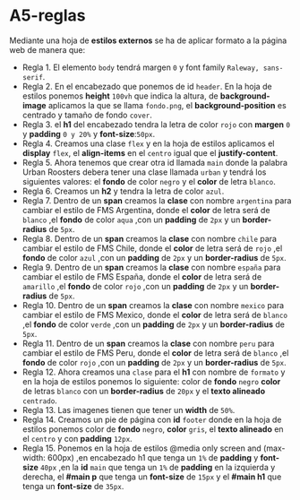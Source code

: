 # A5-reglas
Mediante una hoja de **estilos externos** se ha de aplicar formato a la página web de manera que:
* Regla 1. El elemento `body` tendrá margen `0` y font family `Raleway, sans-serif`.
* Regla 2. En el encabezado que ponemos de id `header`. En la hoja de estilos ponemos **height** `100vh` que indica la altura, de **background-image** aplicamos la que se llama `fondo.png`, el **background-position** es centrado y tamaño de fondo `cover`.
* Regla 3. el **h1** del encabezado tendra la letra de color `rojo` con **margen** `0` y **padding** `0 y 20%` y **font-size**:`50px`.
* Regla 4. Creamos una clase `flex` y en la hoja de estilos aplicamos el **display** `flex`, el **align-items** en el `centro` igual que el **justify-content**.
* Regla 5. Ahora tenemos que crear otra id llamada `main` donde la palabra Urban Roosters debera tener una clase llamada `urban` y tendrá los siguientes valores: el **fondo** de color `negro` y el **color** de letra `blanco`.
* Regla 6. Creamos un **h2** y tendra la letra de color `azul`.
* Regla 7. Dentro de un **span** creamos la **clase** con nombre `argentina` para cambiar el estilo de FMS Argentina, donde el **color** de letra será de `blanco` ,el **fondo** de color `aqua` ,con un **padding** de `2px` y un **border-radius** de `5px`.
* Regla 8. Dentro de un **span** creamos la **clase** con nombre `chile` para cambiar el estilo de FMS Chile, donde el **color** de letra será de `rojo` ,el **fondo** de color `azul` ,con un **padding** de `2px` y un **border-radius** de `5px`.
* Regla 9. Dentro de un **span** creamos la **clase** con nombre `españa` para cambiar el estilo de FMS España, donde el **color** de letra será de `amarillo` ,el **fondo** de color `rojo` ,con un **padding** de `2px` y un **border-radius** de `5px`.
* Regla 10. Dentro de un **span** creamos la **clase** con nombre `mexico` para cambiar el estilo de FMS Mexico, donde el **color** de letra será de `blanco` ,el **fondo** de color `verde` ,con un **padding** de `2px` y un **border-radius** de `5px`.
* Regla 11. Dentro de un **span** creamos la **clase** con nombre `peru` para cambiar el estilo de FMS Peru, donde el **color** de letra será de `blanco` ,el **fondo** de color `rojo` ,con un **padding** de `2px` y un **border-radius** de `5px`.
* Regla 12. Ahora creamos una `clase` para el **h1** con nombre de `formato` y en la hoja de estilos ponemos lo siguiente: color de **fondo** `negro` **color** de letras `blanco` con un **border-radius** de `20px` y el **texto alineado** `centrado`.
* Regla 13. Las imagenes tienen que tener un **width** de `50%`.
* Regla 14. Creamos un pie de página con **id** `footer` donde en la hoja de estilos ponemos color de **fondo** `negro`, **color** `gris`, el **texto alineado** en el `centro` y con **padding** `12px`.
* Regla 15. Ponemos en la hoja de estilos @media only screen and (max-width: 600px) ,en encabezado h1 que tenga un `1%` de **padding** y **font-size** `40px` ,en la **id** `main` que tenga un `1%` de **padding** en la izquierda y derecha, el **#main p** que tenga un **font-size** de `15px` y el **#main h1** que tenga un **font-size** de `35px`.

